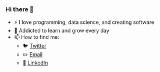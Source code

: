 ### Hi there 👋

- :zap: I love programming, data science, and creating software
- 🌱 Addicted to learn and grow every day
- 📫 How to find me: 
  - :bird: [Twitter](https://twitter.com/varinliali)
  - :pencil2: [Email](avarinlioglu@gmail.com)
  - :office: [LinkedIn](https://www.linkedin.com/in/varinliali/)

<!-- Thanks to Khuyen Tran https://towardsdatascience.com/build-an-impressive-github-profile-in-3-steps-f1938957d480 -->

<!-- - :zap: I love programming, data science, and books
- 🌱 I’m addicted to learning and growing every day
- :earth_africa: I am currently sharing a little bit of my knowledge to the world through my blogs
- 📫 How to find me: 
  - :bird: [Twitter](https://twitter.com/varinliali)
  - :pencil2: [Email](avarinlioglu@gmail.com)
  - :office: [LinkedIn](https://www.linkedin.com/in/varinliali/)
 -->
<!--
**varinliali/varinliali** is a ✨ _special_ ✨ repository because its `README.md` (this file) appears on your GitHub profile.

Here are some ideas to get you started:

- 🔭 I’m currently working on ...
- 🌱 I’m currently learning ...
- 👯 I’m looking to collaborate on ...
- 🤔 I’m looking for help with ...
- 💬 Ask me about ...
- 📫 How to reach me: ...
- 😄 Pronouns: ...
- ⚡ Fun fact: ...
-->
